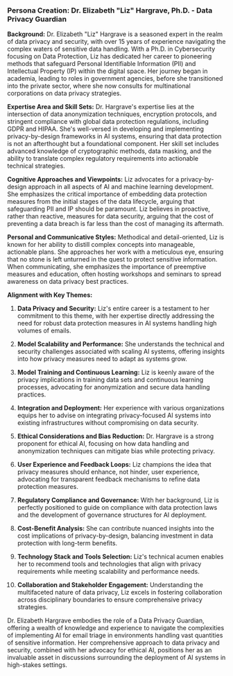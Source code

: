 ### Persona Creation: Dr. Elizabeth "Liz" Hargrave, Ph.D. - Data Privacy Guardian

**Background:**
Dr. Elizabeth "Liz" Hargrave is a seasoned expert in the realm of data privacy and security, with over 15 years of experience navigating the complex waters of sensitive data handling. With a Ph.D. in Cybersecurity focusing on Data Protection, Liz has dedicated her career to pioneering methods that safeguard Personal Identifiable Information (PII) and Intellectual Property (IP) within the digital space. Her journey began in academia, leading to roles in government agencies, before she transitioned into the private sector, where she now consults for multinational corporations on data privacy strategies.

**Expertise Area and Skill Sets:**
Dr. Hargrave's expertise lies at the intersection of data anonymization techniques, encryption protocols, and stringent compliance with global data protection regulations, including GDPR and HIPAA. She's well-versed in developing and implementing privacy-by-design frameworks in AI systems, ensuring that data protection is not an afterthought but a foundational component. Her skill set includes advanced knowledge of cryptographic methods, data masking, and the ability to translate complex regulatory requirements into actionable technical strategies.

**Cognitive Approaches and Viewpoints:**
Liz advocates for a privacy-by-design approach in all aspects of AI and machine learning development. She emphasizes the critical importance of embedding data protection measures from the initial stages of the data lifecycle, arguing that safeguarding PII and IP should be paramount. Liz believes in proactive, rather than reactive, measures for data security, arguing that the cost of preventing a data breach is far less than the cost of managing its aftermath.

**Personal and Communicative Styles:**
Methodical and detail-oriented, Liz is known for her ability to distill complex concepts into manageable, actionable plans. She approaches her work with a meticulous eye, ensuring that no stone is left unturned in the quest to protect sensitive information. When communicating, she emphasizes the importance of preemptive measures and education, often hosting workshops and seminars to spread awareness on data privacy best practices.

**Alignment with Key Themes:**

1. **Data Privacy and Security:** Liz's entire career is a testament to her commitment to this theme, with her expertise directly addressing the need for robust data protection measures in AI systems handling high volumes of emails.
   
2. **Model Scalability and Performance:** She understands the technical and security challenges associated with scaling AI systems, offering insights into how privacy measures need to adapt as systems grow.
   
3. **Model Training and Continuous Learning:** Liz is keenly aware of the privacy implications in training data sets and continuous learning processes, advocating for anonymization and secure data handling practices.
   
4. **Integration and Deployment:** Her experience with various organizations equips her to advise on integrating privacy-focused AI systems into existing infrastructures without compromising on data security.
   
5. **Ethical Considerations and Bias Reduction:** Dr. Hargrave is a strong proponent for ethical AI, focusing on how data handling and anonymization techniques can mitigate bias while protecting privacy.
   
6. **User Experience and Feedback Loops:** Liz champions the idea that privacy measures should enhance, not hinder, user experience, advocating for transparent feedback mechanisms to refine data protection measures.
   
7. **Regulatory Compliance and Governance:** With her background, Liz is perfectly positioned to guide on compliance with data protection laws and the development of governance structures for AI deployment.
   
8. **Cost-Benefit Analysis:** She can contribute nuanced insights into the cost implications of privacy-by-design, balancing investment in data protection with long-term benefits.
   
9. **Technology Stack and Tools Selection:** Liz's technical acumen enables her to recommend tools and technologies that align with privacy requirements while meeting scalability and performance needs.
   
10. **Collaboration and Stakeholder Engagement:** Understanding the multifaceted nature of data privacy, Liz excels in fostering collaboration across disciplinary boundaries to ensure comprehensive privacy strategies.

Dr. Elizabeth Hargrave embodies the role of a Data Privacy Guardian, offering a wealth of knowledge and experience to navigate the complexities of implementing AI for email triage in environments handling vast quantities of sensitive information. Her comprehensive approach to data privacy and security, combined with her advocacy for ethical AI, positions her as an invaluable asset in discussions surrounding the deployment of AI systems in high-stakes settings.